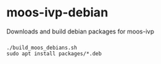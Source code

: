 # moos-ivp-debian

Downloads and build debian packages for moos-ivp

### 
```
./build_moos_debians.sh
sudo apt install packages/*.deb
```
